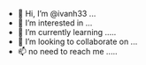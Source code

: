 - 👋 Hi, I’m @ivanh33 ...
- 👀 I’m interested in ...
- 🌱 I’m currently learning .....
- 💞️ I’m looking to collaborate on ...
- 📫 no need to reach me .....
<!---
ivanh33/ivanh33 is a ✨ special ✨ repository because its `README.md` (this file) appears on your GitHub profile.
You can click the Preview link to take a look at your changes.
--->
